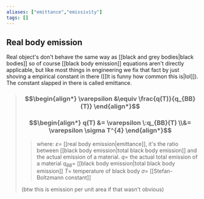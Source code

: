 ```yaml
---
aliases: ["emittance","emissivity"]
tags: []
---
```


## Real body emission

Real object's don't behave the same way as [[black and grey bodies|black bodies]] so of course [[black body emission]] equations aren't directly applicable, but like most things in engineering we fix that fact by just shoving a empirical constant in there ([[It is funny how common this is|lol]]).
The constant slapped in there is called emittance.

> ### $$\begin{align*} \varepsilon  &\equiv \frac{q(T)}{q_{BB}(T)}   \end{align*}$$
> ### $$\begin{align*} q(T) &=  \varepsilon \:q_{BB}(T)  \\&=  \varepsilon \sigma T^{4} \end{align*}$$
>> where:
>> $\varepsilon=$ [[real body emission|emittance]], it's the ratio between [[black body emission|total black body emission]] and the actual emission of a material.
>> $q=$ the actual total emission of a material
>> $q_{BB}=$ [[black body emission|total black body emission]]
>> $T=$ temperature of black body
>> $\sigma=$ [[Stefan-Boltzmann constant]]
>
>(btw this is emission per unit area if that wasn't obvious)

